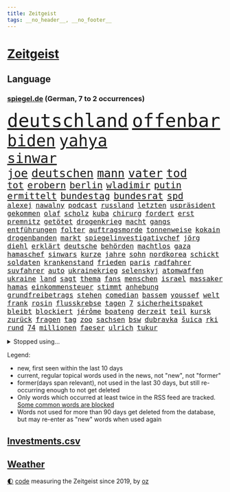 ```yaml
---
title: Zeitgeist
tags: __no_header__, __no_footer__
---
```


# [Zeitgeist](https://oliz.io/zeitgeist/)

## Language

<h3><a href="https://www.spiegel.de" target="_blank">spiegel.de</a> (German, 7 to 2 occurrences)</h3>
<p style="font-family:monospace">
<span style="font-size:32pt"><a href="news_links.html#deutschland" class="current">deutschland</a></span>
<span style="font-size:32pt"><a href="news_links.html#offenbar" class="current">offenbar</a></span>
<br>
<span style="font-size:28pt"><a href="news_links.html#biden" class="current">biden</a></span>
<span style="font-size:28pt"><a href="news_links.html#yahya" class="current">yahya</a></span>
<br>
<span style="font-size:24pt"><a href="news_links.html#sinwar" class="current">sinwar</a></span>
<br>
<span style="font-size:20pt"><a href="news_links.html#joe" class="current">joe</a></span>
<span style="font-size:20pt"><a href="news_links.html#deutschen" class="current">deutschen</a></span>
<span style="font-size:20pt"><a href="news_links.html#mann" class="current">mann</a></span>
<span style="font-size:20pt"><a href="news_links.html#vater" class="current">vater</a></span>
<span style="font-size:20pt"><a href="news_links.html#tod" class="current">tod</a></span>
<br>
<span style="font-size:16pt"><a href="news_links.html#tot" class="current">tot</a></span>
<span style="font-size:16pt"><a href="news_links.html#erobern" class="current">erobern</a></span>
<span style="font-size:16pt"><a href="news_links.html#berlin" class="current">berlin</a></span>
<span style="font-size:16pt"><a href="news_links.html#wladimir" class="current">wladimir</a></span>
<span style="font-size:16pt"><a href="news_links.html#putin" class="current">putin</a></span>
<span style="font-size:16pt"><a href="news_links.html#ermittelt" class="current">ermittelt</a></span>
<span style="font-size:16pt"><a href="news_links.html#bundestag" class="current">bundestag</a></span>
<span style="font-size:16pt"><a href="news_links.html#bundesrat" class="new">bundesrat</a></span>
<span style="font-size:16pt"><a href="news_links.html#spd" class="current">spd</a></span>
<br>
<span style="font-size:12pt"><a href="news_links.html#alexej" class="current">alexej</a></span>
<span style="font-size:12pt"><a href="news_links.html#nawalny" class="current">nawalny</a></span>
<span style="font-size:12pt"><a href="news_links.html#podcast" class="current">podcast</a></span>
<span style="font-size:12pt"><a href="news_links.html#russland" class="current">russland</a></span>
<span style="font-size:12pt"><a href="news_links.html#letzten" class="current">letzten</a></span>
<span style="font-size:12pt"><a href="news_links.html#uspräsident" class="current">uspräsident</a></span>
<span style="font-size:12pt"><a href="news_links.html#gekommen" class="current">gekommen</a></span>
<span style="font-size:12pt"><a href="news_links.html#olaf" class="current">olaf</a></span>
<span style="font-size:12pt"><a href="news_links.html#scholz" class="current">scholz</a></span>
<span style="font-size:12pt"><a href="news_links.html#kuba" class="current">kuba</a></span>
<span style="font-size:12pt"><a href="news_links.html#chirurg" class="new">chirurg</a></span>
<span style="font-size:12pt"><a href="news_links.html#fordert" class="current">fordert</a></span>
<span style="font-size:12pt"><a href="news_links.html#erst" class="current">erst</a></span>
<span style="font-size:12pt"><a href="news_links.html#premnitz" class="new">premnitz</a></span>
<span style="font-size:12pt"><a href="news_links.html#getötet" class="current">getötet</a></span>
<span style="font-size:12pt"><a href="news_links.html#drogenkrieg" class="current">drogenkrieg</a></span>
<span style="font-size:12pt"><a href="news_links.html#macht" class="current">macht</a></span>
<span style="font-size:12pt"><a href="news_links.html#gangs" class="current">gangs</a></span>
<span style="font-size:12pt"><a href="news_links.html#entführungen" class="new">entführungen</a></span>
<span style="font-size:12pt"><a href="news_links.html#folter" class="current">folter</a></span>
<span style="font-size:12pt"><a href="news_links.html#auftragsmorde" class="new">auftragsmorde</a></span>
<span style="font-size:12pt"><a href="news_links.html#tonnenweise" class="new">tonnenweise</a></span>
<span style="font-size:12pt"><a href="news_links.html#kokain" class="current">kokain</a></span>
<span style="font-size:12pt"><a href="news_links.html#drogenbanden" class="current">drogenbanden</a></span>
<span style="font-size:12pt"><a href="news_links.html#markt" class="current">markt</a></span>
<span style="font-size:12pt"><a href="news_links.html#spiegelinvestigativchef" class="new">spiegelinvestigativchef</a></span>
<span style="font-size:12pt"><a href="news_links.html#jörg" class="current">jörg</a></span>
<span style="font-size:12pt"><a href="news_links.html#diehl" class="new">diehl</a></span>
<span style="font-size:12pt"><a href="news_links.html#erklärt" class="current">erklärt</a></span>
<span style="font-size:12pt"><a href="news_links.html#deutsche" class="current">deutsche</a></span>
<span style="font-size:12pt"><a href="news_links.html#behörden" class="current">behörden</a></span>
<span style="font-size:12pt"><a href="news_links.html#machtlos" class="new">machtlos</a></span>
<span style="font-size:12pt"><a href="news_links.html#gaza" class="current">gaza</a></span>
<span style="font-size:12pt"><a href="news_links.html#hamaschef" class="current">hamaschef</a></span>
<span style="font-size:12pt"><a href="news_links.html#sinwars" class="new">sinwars</a></span>
<span style="font-size:12pt"><a href="news_links.html#kurze" class="current">kurze</a></span>
<span style="font-size:12pt"><a href="news_links.html#jahre" class="current">jahre</a></span>
<span style="font-size:12pt"><a href="news_links.html#sohn" class="current">sohn</a></span>
<span style="font-size:12pt"><a href="news_links.html#nordkorea" class="current">nordkorea</a></span>
<span style="font-size:12pt"><a href="news_links.html#schickt" class="current">schickt</a></span>
<span style="font-size:12pt"><a href="news_links.html#soldaten" class="current">soldaten</a></span>
<span style="font-size:12pt"><a href="news_links.html#krankenstand" class="current">krankenstand</a></span>
<span style="font-size:12pt"><a href="news_links.html#frieden" class="current">frieden</a></span>
<span style="font-size:12pt"><a href="news_links.html#paris" class="current">paris</a></span>
<span style="font-size:12pt"><a href="news_links.html#radfahrer" class="current">radfahrer</a></span>
<span style="font-size:12pt"><a href="news_links.html#suvfahrer" class="new">suvfahrer</a></span>
<span style="font-size:12pt"><a href="news_links.html#auto" class="current">auto</a></span>
<span style="font-size:12pt"><a href="news_links.html#ukrainekrieg" class="current">ukrainekrieg</a></span>
<span style="font-size:12pt"><a href="news_links.html#selenskyj" class="current">selenskyj</a></span>
<span style="font-size:12pt"><a href="news_links.html#atomwaffen" class="new">atomwaffen</a></span>
<span style="font-size:12pt"><a href="news_links.html#ukraine" class="current">ukraine</a></span>
<span style="font-size:12pt"><a href="news_links.html#land" class="current">land</a></span>
<span style="font-size:12pt"><a href="news_links.html#sagt" class="current">sagt</a></span>
<span style="font-size:12pt"><a href="news_links.html#thema" class="current">thema</a></span>
<span style="font-size:12pt"><a href="news_links.html#fans" class="current">fans</a></span>
<span style="font-size:12pt"><a href="news_links.html#menschen" class="current">menschen</a></span>
<span style="font-size:12pt"><a href="news_links.html#israel" class="current">israel</a></span>
<span style="font-size:12pt"><a href="news_links.html#massaker" class="current">massaker</a></span>
<span style="font-size:12pt"><a href="news_links.html#hamas" class="current">hamas</a></span>
<span style="font-size:12pt"><a href="news_links.html#einkommensteuer" class="new">einkommensteuer</a></span>
<span style="font-size:12pt"><a href="news_links.html#stimmt" class="current">stimmt</a></span>
<span style="font-size:12pt"><a href="news_links.html#anhebung" class="current">anhebung</a></span>
<span style="font-size:12pt"><a href="news_links.html#grundfreibetrags" class="new">grundfreibetrags</a></span>
<span style="font-size:12pt"><a href="news_links.html#stehen" class="current">stehen</a></span>
<span style="font-size:12pt"><a href="news_links.html#comedian" class="current">comedian</a></span>
<span style="font-size:12pt"><a href="news_links.html#bassem" class="new">bassem</a></span>
<span style="font-size:12pt"><a href="news_links.html#youssef" class="new">youssef</a></span>
<span style="font-size:12pt"><a href="news_links.html#welt" class="current">welt</a></span>
<span style="font-size:12pt"><a href="news_links.html#frank" class="current">frank</a></span>
<span style="font-size:12pt"><a href="news_links.html#rosin" class="new">rosin</a></span>
<span style="font-size:12pt"><a href="news_links.html#flusskrebse" class="new">flusskrebse</a></span>
<span style="font-size:12pt"><a href="news_links.html#tagen" class="current">tagen</a></span>
<span style="font-size:12pt"><a href="news_links.html#7" class="current">7</a></span>
<span style="font-size:12pt"><a href="news_links.html#sicherheitspaket" class="current">sicherheitspaket</a></span>
<span style="font-size:12pt"><a href="news_links.html#bleibt" class="current">bleibt</a></span>
<span style="font-size:12pt"><a href="news_links.html#blockiert" class="current">blockiert</a></span>
<span style="font-size:12pt"><a href="news_links.html#jérôme" class="current">jérôme</a></span>
<span style="font-size:12pt"><a href="news_links.html#boateng" class="current">boateng</a></span>
<span style="font-size:12pt"><a href="news_links.html#derzeit" class="current">derzeit</a></span>
<span style="font-size:12pt"><a href="news_links.html#teil" class="current">teil</a></span>
<span style="font-size:12pt"><a href="news_links.html#kursk" class="current">kursk</a></span>
<span style="font-size:12pt"><a href="news_links.html#zurück" class="current">zurück</a></span>
<span style="font-size:12pt"><a href="news_links.html#fragen" class="current">fragen</a></span>
<span style="font-size:12pt"><a href="news_links.html#tag" class="current">tag</a></span>
<span style="font-size:12pt"><a href="news_links.html#zoo" class="current">zoo</a></span>
<span style="font-size:12pt"><a href="news_links.html#sachsen" class="current">sachsen</a></span>
<span style="font-size:12pt"><a href="news_links.html#bsw" class="current">bsw</a></span>
<span style="font-size:12pt"><a href="news_links.html#dubravka" class="new">dubravka</a></span>
<span style="font-size:12pt"><a href="news_links.html#šuica" class="new">šuica</a></span>
<span style="font-size:12pt"><a href="news_links.html#rki" class="new">rki</a></span>
<span style="font-size:12pt"><a href="news_links.html#rund" class="current">rund</a></span>
<span style="font-size:12pt"><a href="news_links.html#74" class="current">74</a></span>
<span style="font-size:12pt"><a href="news_links.html#millionen" class="current">millionen</a></span>
<span style="font-size:12pt"><a href="news_links.html#faeser" class="current">faeser</a></span>
<span style="font-size:12pt"><a href="news_links.html#ulrich" class="current">ulrich</a></span>
<span style="font-size:12pt"><a href="news_links.html#tukur" class="new">tukur</a></span>
</p>
<details>
<summary>Stopped using...</summary>
<p class="former" style="font-size:12pt">
schatten(1457) boot(1456) mainz(1456) uhr(1456) gemeinden(1455) treffer(1455) williams(1455) becker(1454) cristiano(1454) ronaldo(1454) kommunen(1453) myanmar(1453) polizeieinsatz(1453) tschechien(1453) wechselt(1453) angekommen(1452) kauft(1452) teilte(1452) abstimmung(1451) bahnhof(1451) einigung(1451) fielen(1451) beobachtet(1450) gesunken(1450) klagt(1450) landesregierung(1450) material(1450) regt(1450) scheiterte(1450) sinken(1450) statement(1450) usaußenminister(1450) wahrheit(1450) weltweiten(1450) zentrum(1450) 10000(1449) emmanuel(1449) ermöglichen(1449) gewissen(1449) nahmen(1449) plus(1449) reißt(1449) unterricht(1449) entschuldigt(1448) erklärte(1448) i(1448) innenministerium(1448) scheitern(1448) wirkung(1448) feuerwehrleute(1447) finanziell(1447) größter(1447) forderung(1446) nahezu(1445) netzwerk(1445) stets(1445) voraus(1445) beschluss(1444) finale(1444) gastgeber(1444) pressestimmen(1444) spekuliert(1444) vorübergehend(1444) wochenlang(1444) illegal(1443) institut(1443) anbieten(1442) brite(1442) investitionen(1442) 3(1441) debakel(1441) distanziert(1441) lieben(1441) wies(1441) büro(1440) eigentümer(1440) gekauft(1440) erkrankung(1438) william(1438) motiv(1437) starker(1437) gold(1436) brechen(1435) berät(1434) dran(1434) stieg(1434) königin(1433) pflicht(1432) gesamten(1430) hunger(1429) begriff(1428) bundesgerichtshof(1428) ähnlich(1428) beschlagnahmt(1427) gouverneur(1427) kontakt(1427) presse(1427) automatisch(1425) insassen(1424) syrer(1424) freiwillig(1423) abstieg(1422) teilnahme(1422) geborgen(1417) auseinandersetzung(1416) einblicke(1403) langem(1392) blinken(1391) marine(1388) last(1386) einfache(1376) schiffe(1376) öffnet(1343) milliardär(1337) zusammenbruch(1311) investor(1283) lediglich(1236) tennisstar(1222) serbien(1215) ausbildung(1212) kolumbien(1201) verbunden(1177) gestern(1144) haushalt(1119) tiger(1109) vorfeld(1098) abschreckung(1090) regierungschefin(1082) beider(1078) rhein(1065) schärfere(1038) öffentlichrechtlichen(1022) buschmann(1013) geplatzt(995) verschwinden(993) überwachung(989) spielern(985) gerichte(984) helikopter(979) fake(975) unwetter(960) kriegsverbrechen(926) hochrangigen(924) herzen(919) günstiger(917) handys(900) durchsuchen(896) vermisster(881) dänischen(864) kaffee(847) tierschützer(842) fahrgäste(831) thüringens(829) entfernen(819) rettungsaktion(815) olympiasieger(814) offizielle(788) streiks(784) hände(781) 05(771) zurückkehren(753) branchen(741) francisco(736) irland(735) deuten(713) beerdigt(704) schönheit(701) operiert(699) abgeben(694) geschmack(694) aussichten(686) gast(676) lauter(675) check(661) haftbefehl(658) hauses(658) mächtige(655) fahnder(641) sachsens(631) demonstriert(630) herstellers(627) mythos(627) c(626) chatgpt(615) startups(615) wasserstoff(614) 52(613) leon(612) gravierende(608) kläger(606) weimar(606) 5000(605) freiwillige(605) geständnis(597) außergewöhnlich(582) diesjährigen(582) influencer(582) rivalen(582) spiegelreport(580) höhepunkt(572) beigetragen(570) hinweg(570) dominieren(569) kreuz(565) gewartet(561) asylpolitik(556) bekämpfung(534) urlauber(528) massenhaft(524) auffällig(519) uli(513) diebstahl(511) versehentlich(509) rechter(508) terrorismus(504) genießen(503) iphones(497) absurd(493) partien(489) bundeshaushalt(487) sandra(483) staats(483) open(480) älterer(477) sächsischen(475) 77(472) umzusetzen(465) schuldenbremse(464) auflösung(462) awards(462) toronto(460) busfahrer(459) preiserhöhung(459) massiver(455) benachteiligt(454) popstars(450) erweitert(448) verbreitung(448) victoria(448) saßen(445) ezb(444) metropole(439) strenger(438) atlanta(437) kooperiert(436) service(435) sicherheitsmaßnahmen(433) iphone(429) britney(428) spears(428) stützen(428) ausbeutung(423) sechsstellige(423) südkoreanische(418) chancenlos(413) körperliche(412) sichergestellt(409) schach(404) us(401) jon(399) rucksack(399) nachteile(395) väter(391) phänomen(389) 99(385) 61(383) mittelfeld(382) jugendstrafe(378) getöteter(376) qualifikation(372) unschuldig(372) demokratischen(370) milliardenhilfen(369) verdrängt(369) europaparlament(368) palästina(367) königshaus(362) 43(359) verschickt(359) gravierenden(357) management(357) popkultur(356) sitz(351) taugen(350) versagt(350) mars(348) willkommen(348) erfindung(347) 1100(340) gefährlichsten(340) achtzigerjahre(339) bundes(336) vulkanausbruch(336) eingedrungen(335) sicherheitsgründen(335) reagierten(334) kilo(333) sommerspiele(333) einführung(328) menschenrechte(327) staatssekretärin(325) perry(322) 29jähriger(321) kritischer(321) spiels(319) ausländer(318) geräten(315) sprecherin(314) staatsanwälte(314) überdenken(314) db(313) stone(309) rechtlich(308) haftstrafen(307) entspannung(305) islamische(302) kündigungen(302) nass(301) tourt(301) notlage(297) flaggen(295) bot(294) erfolgserlebnis(294) lernt(293) sharon(292) leise(291) gesichter(290) historischer(287) kriegsschiffe(287) mindestlohn(287) 93(286) gerungen(285) usdollar(285) positives(284) politischer(282) station(281) iss(280) umfangreiche(280) zeitalter(280) buchempfehlungen(279) verkünden(279) verschwörungstheorien(278) bezeichnete(275) operation(275) anwendung(272) belgorod(272) eilantrag(271) frustriert(271) aufgedeckt(268) bevorzugen(266) vorliegt(266) cdu/csu(264) dave(263) mögen(263) wassermassen(263) 1980(260) sendet(259) hollywoods(257) berühmteste(253) chrome(253) wüten(253) hungersnot(252) premierministerin(249) privates(249) direkten(248) erhöhte(248) matteo(247) bestürzt(244) weltstar(243) hohem(239) politischem(239) montagmorgen(238) substanz(237) konzept(236) go(234) massenhaften(234) ampelstreit(233) kontroversen(232) lamar(232) alzheimer(231) hauptdarstellerin(231) trainers(231) bronze(229) erleichtert(229) zustande(229) inakzeptabel(228) justin(228) meisterschaft(228) siegtreffer(228) swifts(228) lebenslang(225) steuersenkungen(224) wohnmobil(224) bucht(223) falscher(222) günter(218) emojis(217) obst(216) kanzlerin(215) änderte(215) bear(214) falschinformationen(213) vermittler(213) einfacher(212) huawei(212) eingefangen(211) regimes(211) schwerverletzte(211) apples(210) djirsarai(210) silber(210) übertrieben(210) usmedien(209) durchsuchung(207) major(207) zweitligisten(206) planung(205) 35000(204) runter(203) biss(202) flugzeugbauer(202) frauenanteil(201) abtreibungen(200) plastik(199) sainz(197) argumentierte(196) kassierte(196) enthüllen(195) fragwürdige(195) techmilliardär(195) verbraucherpreise(195) mad(194) verurteilter(194) überlassen(193) eurofighter(192) sangen(192) schrank(192) erfolgreicher(191) filmset(191) jeff(191) lautete(191) sudan(190) nominierten(189) reiht(189) amts(187) auswärtigen(187) athletin(186) josh(186) jünger(185) netzwerken(185) umbruch(185) ergreift(184) spannende(184) zwangsversteigerung(184) bvbprofi(182) trümmer(181) katastrophenfall(180) afderfolg(179) justizministerin(179) dürre(176) 20jähriger(175) elefanten(175) ermutigt(175) milliardengeschäft(175) privatsphäre(175) ressourcen(174) benachbarten(173) eilish(173) thyssenkrupp(173) toujours(173) erhärten(172) königlichen(172) entlassung(171) herausgesucht(171) usjustiz(171) bayerischer(170) einschalten(169) irreführende(168) vorfreude(168) halmich(167) regina(167) rekrutieren(167) verrat(165) einschränken(164) straßenbahn(164) verhört(164) iraner(163) bejubelt(162) frauenfußball(162) mclaren(162) provozieren(162) pérez(162) norwegische(161) ultraorthodoxe(160) kommentieren(158) morgan(158) überflutet(158) cannes(157) mücken(157) pelosi(157) unterstützte(157) gefangenenlager(156) zeilen(156) einflussreichsten(155) hauskauf(155) linker(155) publikums(155) beobachtung(153) beweist(153) kriselnden(153) tigermücke(152) bestritt(151) kundschaft(151) küssen(151) beschränkungen(150) children(150) save(150) vereinbaren(150) massensterben(149) besuchte(148) europäischer(148) flair(148) jeweiligen(148) positive(148) schwimmbad(147) umweltschützer(146) feuern(145) jawort(145) privater(145) wohnungslose(145) entmutigen(144) kryptowährung(143) likes(143) meisterschaften(143) films(142) bremerhaven(140) heimatstadt(140) heiße(140) straftätern(140) verdachtsfall(140) chats(139) durchbrechen(139) 1400(138) feier(138) geschwächte(138) rechtspopulismus(138) landeten(137) friedenskonferenz(136) outfit(136) hipp(135) verschleppte(135) zugspitze(135) elend(134) ernten(133) gehackt(133) niemandem(133) tshirt(132) unversöhnlich(132) bon(131) handele(131) jovi(131) stärkere(131) befriedigend(130) lokalen(130) privat(130) verschärfung(130) bezweifeln(129) esther(129) plagen(129) weigert(129) bangladesch(128) faust(127) regnen(127) schärferen(127) unsinn(127) wider(127) gemessen(126) indopazifik(126) meisterin(125) basketballliga(124) fernost(124) kendrick(124) spekulieren(124) deklassiert(123) polizeiliche(123) babbel(122) quatsch(122) nhl(121) kanzelt(120) griechischen(118) lugner(118) schutzsuchende(118) angespannte(117) hampshire(117) kinshasa(117) ordnete(117) unbekleidet(117) ausschließlich(116) fußballlegende(116) gabe(116) gigi(116) einsam(115) l’amour(115) usbotschafterin(115) anhaltenden(114) somalia(114) einseitig(113) koalitionen(113) schutzsuchenden(113) surfer(113) teurere(113) bundesligaaufsteiger(112) scharfen(112) basel(111) josé(111) damalige(110) fernseher(110) ortschaft(110) vergaß(110) 2002(109) polizeigewalt(109) spieß(109) bahnlogistiktochter(108) bowl(108) jederzeit(108) schutt(108) beladener(107) epidemie(107) solch(107) sponsor(107) redaktion(106) todestag(106) unterbrechen(106) urteile(106) fremdelt(105) hartnäckig(105) potenziell(105) sommerpause(105) zurückzahlen(105) aufwendigen(104) johnny(104) löwen(104) vernichtendes(104) want(104) 25jährige(103) gefüllte(103) gehör(103) bewährung(102) aufgewachsen(101) gefälschten(101) kubitschek(101) mitternacht(101) cruise(100) zugänglich(99) eingespielt(98) gemeinnützige(98) 32jährige(97) bleibe(97) extremen(97) waldbrand(97) maskottchen(96) fördergelder(95) hafenstadt(95) psychotherapeut(95) strauchelnde(95) 25jährigen(94) nachträglich(94) opa(94) guirassy(93) serhou(93) füllkrug(92) niclas(92) verkleidet(92) intelligence(91) liedern(91) usbekistan(91) zulassung(91) zwangsversteigert(91) ansiedlung(90) erschöpft(90) patientinnen(90) ruine(90) aufzuhalten(89) beinahekatastrophe(89) döring(89) fehlerhafte(89) hingewiesen(89) prügelei(89) südkoreanischer(89) wegstecken(89) argentinier(88) danke(88) emmy(88) inspiration(88) klassik(88) migrantinnen(88) ruf(88) vergewaltiger(88) almuth(87) gleichstellung(87) kkr(87) mcdonald's(87) privatsache(87) schult(87) surrealen(87) usautobauer(87) verfügbar(87) abgesperrt(86) bullock(86) delikatessen(86) entschädigt(86) erdgeschichte(86) etatentwurf(86) eustrafzöllen(86) renten(86) timberlake(86) berlinkreuzberg(85) cathy(85) kuschelt(85) plump(85) schleppen(85) ausländischen(84) falschmeldungen(84) gewaltsame(84) gulasch(84) jacksons(84) legende(84) passantin(84) posiert(84) simbabwe(84) wassertemperatur(84) welthits(84) raststätte(83) standorten(83) vorherigen(83) widersprüche(83) jährlich(82) menschenhandels(82) portionen(82) fallzahlen(81) kifunktionen(81) kinderarmut(81) mate(81) moldau(81) schalteten(81) sicherte(81) aufsehenerregenden(80) einträchtig(80) liberaler(80) miene(80) parat(80) ran(80) spielzug(80) firmenpleiten(79) georgier(79) tritten(79) wettbewerbsfähig(79) wildnis(79) meldeten(78) mittlere(78) monatlichen(78) sensation(78) studierte(78) usamerikanischen(78) dfbauswahl(77) gesichert(77) haushaltsentwurf(77) liebte(77) moniert(77) pfister(77) rennende(77) subtile(77) ungeahnte(77) versinken(77) wasserschutzpolizei(77) avm(76) banksy(76) dienstwagen(76) emeuphorie(76) schnaps(76) verbracht(76) verfassungsrechtler(76) abstruse(75) arts(75) auftritts(75) coverfoto(75) harmonie(75) siebte(75) spiegeldokumentation(75) endlosen(74) sympathien(74) kapazitäten(73) gesundheitsbehörde(72) kindergeld(72) überprüft(72) anlegern(71) comedians(71) einzudämmen(71) gazakrieges(71) geschasste(71) heimwm(71) türkischem(71) ausreisen(70) einheimischen(70) ernstvolker(70) frisches(70) trauerfeier(70) trauma(70) bands(69) freud(69) gegensatz(69) kramer(69) pannenserie(69) sondersitzung(69) buckelwal(68) damm(68) eiszeit(68) ertrinkt(68) gräben(68) korrektheit(68) küsst(68) richtungen(68) unbemannten(68) erforschen(67) ernährten(67) fritz(67) kaliforniens(67) lockt(67) postete(67) pulverisiert(67) darwin(66) davie(66) gesundheitliche(66) hose(66) kriegt(66) kriselnde(66) menschenhandel(66) selke(66) tanzte(66) tate(66) verpflichtung(66) vollbringen(66) drohenden(65) gewürgt(65) honorar(65) luxusautos(65) rettungshubschrauber(65) schwarzrotgold(65) äußersten(65) attentäters(64) attraktive(64) drehen(64) entsprechende(64) erwürgt(64) flugzeugen(64) geklettert(64) haar(64) nicolas(64) personalie(64) secretserviceagenten(64) sprengstoff(64) wunderkind(64) argumentiert(63) eriksson(63) svengöran(63) dnaanalysen(62) gerhardt(62) großhandel(62) großhandelspreise(62) rechtmäßigkeit(62) auslaufmodell(61) einjähriger(61) emmyawards(61) emmys(61) age(60) dunham(60) juristen(60) angespült(59) komplizierte(59) sicherstellen(59) unterfangen(59) werft(59) feststellen(58) geheime(58) geoengineering(58) piastri(58) unbeliebten(58) usraketen(58) wischen(58) altem(57) belächelt(57) beriet(57) bordell(57) elsässer(57) entworfen(57) exwrestler(57) konkret(57) aufgezeichnet(56) craig(56) exfrau(56) gags(56) sommerferien(56) auswirkt(55) flugtaxis(55) gerissen(55) irantreue(55) radikalere(55) vandalismus(55) 1995(54) galgen(54) messner(54) papenburg(54) privatwirtschaft(54) shogun(54) werken(54) dreifache(53) einzunehmen(53) erkennungszeichen(53) hilflose(53) konsistenz(53) privatautos(53) tempelberg(53) verfassungsklage(53) bruce(52) halbjahr(52) mutprobe(52) vorletzte(52) karim(51) knallige(51) sportwagenbauer(51) suchmaschine(51) verbrennerverbot(51) vergewaltigungsfall(51) aaron(50) coronaimpfstoff(50) geknackt(50) parade(50) tönen(50) zerwürfnis(50) aschaffenburg(49) bitteren(49) karriereberaterin(49) präsidentschaftswahlen(49) stell(49) ausreichend(48) babynahrungshersteller(48) mathias(48) watergate(48) datum(47) edwards(47) exbbcmoderator(47) huw(47) nachwirkungen(47) schadstoffe(47) schwangerschaftsabbrüchen(47) traten(47) wettbewerbe(47) wonach(47) übergangsregierung(47) anhängerinnen(46) ausreise(46) autokrat(46) entschuldigte(46) olympisch(46) outlaws(46) schlimmen(46) skelett(46) ausweisung(45) echauffiert(45) kinderarzt(45) medienkonsum(45) besorgte(44) bizarre(44) breakdance(44) erneuter(44) pool(44) riskant(44) tirade(44) überholmanöver(44) cybermobbing(43) mogadischu(43) bekennerschreiben(42) beschmiert(42) djane(42) gästehaus(42) islamfeindliche(42) delta(41) häufigste(41) mähne(41) nordirland(41) zentralrat(41) zuschießen(41) aufgebraucht(40) brocken(40) euabgeordnete(40) haschisch(40) hinderte(40) verzögert(40) weltranglistenersten(40) achterbahn(39) geschmeidig(39) rotherham(39) ohren(38) olympischer(38) überraschen(38) filmt(37) il(37) dankesrede(36) dopingkontroverse(36) englisch(36) erschütterten(36) kotzen(36) köche(36) messerattacken(36) spielplatz(36) streetartkünstlers(36) teilnehmenden(36) verlesen(36) verstrickt(36) berger(35) empfehlung(35) henseleit(35) kloster(35) natürlichen(35) wahlempfehlung(35) entlohnt(34) hassnachrichten(34) kiforscher(34) lukrative(34) schlussphase(34) sternerestaurant(34) überlastet(34) 26jährigen(33) bezweifelt(33) eingeschlossen(33) proiranischer(33) seltsamer(33) streichung(33) belgrad(32) betäubt(32) butch(32) geheimdienstes(32) investments(32) keinerlei(32) ministers(32) neunten(32) suni(32) wilmore(32) witze(32) bescherten(31) eukommissar(31) nordstreamsaboteur(31) podcaster(31) stritt(31) einzelfall(30) flugtaxihersteller(30) gerammt(30) großbrand(30) kaserne(30) läuferin(30) mpox(30) mpoxvirus(30) polizeikräfte(30) unerfahrene(30) uspräsidentschaftswahl(30) 320000(29) adrenalin(29) ausgrabungen(29) bundesweiter(29) curtis(29) hilfsgelder(29) mutationen(29) obduktionsbericht(29) steil(29) unverhohlen(29) cuxhaven(28) heart(28) parken(28) schaulustige(28) up(28) vorhanden(28) breton(27) faltbaren(27) heikles(27) misslang(27) polio(27) revision(27) spektakulärer(27) stabiles(27) thierry(27) winzer(27) bezeichnen(26) rafterroristen(26) baku(25) betäubte(25) bombendrohungen(25) flutwelle(25) heidi(25) klum(25) variante(25) angedeutet(24) gestiegene(24) hochzeitsgesellschaft(24) 102(23) 32jähriger(23) alarmierende(23) amini(23) freizeitpark(23) jina(23) limit(23) mahsa(23) norwegens(23) eilig(22) getarnte(22) grünes(22) selbstbewusstsein(22) spezialtaucher(22) straubing(22) abc(21) anästhesisten(21) feste(21) festgenommene(21) harz(21) ingebrigtsen(21) lastminuteerfolg(21) verabreichte(21) zahnarztpraxis(21) bundesligarückkehr(20) emiraten(20) merz’(20) rollfeld(20) sardinien(20) verscharrt(20) verzückte(20) vorantreiben(20) weltrangliste(20) berühmter(19) eishockey(19) fußballerin(19) sexualdelikt(19) sunset(19) zügig(19) abschiebeflug(18) gewaltdelikte(18) kursiert(18) küsse(18) lehramt(18) schnappt(18) seven(18) springsteen(18) tolle(18) trainerlegende(18) ulrike(18) aryna(17) sabalenka(17) schrillen(17) versteckte(17) your(17) messerattentat(16) regisseurin(16) schwersten(16) vormonat(16) werbepartner(16) widersprüchlich(16) geschwommen(15) polaris(15) rabatt(15) spacexmission(15) weltraumspaziergang(15) zerlegte(15) behinderung(14) extremschwimmen(14) i’m(14) paralympische(14) alexandre(13) bundesrichter(13) differenzen(13) geküsst(13) gelangen(13) meseberg(13) milliardenschwere(13) moraes(13) nachlass(13) sportlern(13) unterschrieben(13) banner(12) berlinneukölln(12) bestritten(12) einfahrt(12) messergewalt(12) messerkriminalität(12) michaela(12) universum(12) zurückweisungen(12) army(11) einzelnen(11) erschütternde(11) flüchtlingspolitik(11) fremdenfeindlichkeit(11) sperrminorität(11) stripes(11) tribünen(11) verüben(11) überfällig(11)
</p>
</details>
<p>Legend:
<ul>
<li><span class="new">new</span>, first seen within the last 10 days</li>
<li><span class="current">current</span>, regular topical words used in the news, not "new", not "former"</li>
<li><span class="former">former(days span relevant)</span>, not used in the last 30 days, but still re-occurring enough to not get deleted</li>
<li>Only words which occurred at least twice in the RSS feed are tracked. <a href="language/filters.py">Some common words are blocked</a></li>
<li>Words not used for more than 90 days get deleted from the database, but may re-enter as "new" words when used again</li>
</ul>
</p>

## [Investments](investments.html)[.csv](investments.csv)

## [Weather](weather.html)

<footer>
<a href="javascript:toggleTheme()" class="nav">🌓</a>
<a href="https://github.com/ooz/zeitgeist">code</a> measuring the Zeitgeist since 2019, by <a href="https://oliz.io">oz</a>
</footer>
